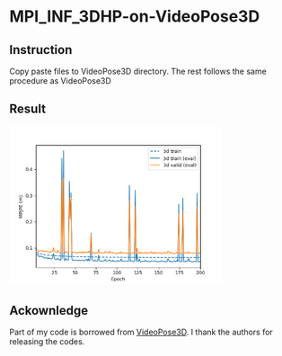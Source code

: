 # MPI_INF_3DHP-on-VideoPose3D

## Instruction
Copy paste files to VideoPose3D directory.
The rest follows the same procedure as VideoPose3D

## Result
<p align="left"> <img src="./checkpoint/loss_3d.png" width="75%"> </p>

## Ackownledge
Part of my code is borrowed from [VideoPose3D](https://github.com/facebookresearch/VideoPose3D). I thank the authors for releasing the codes.
